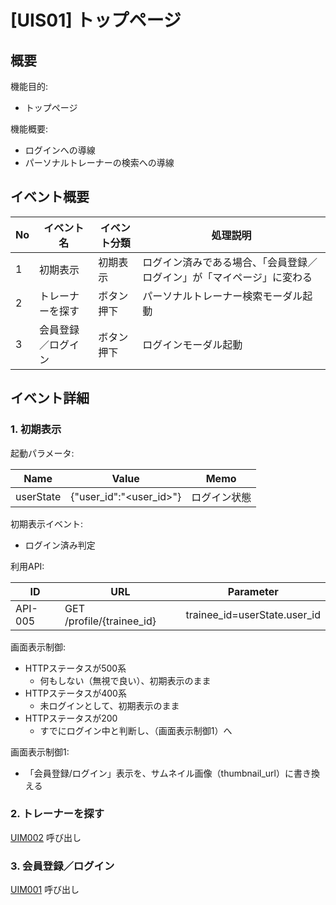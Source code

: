 # [UIS01] トップページ

## 概要

機能目的:

- トップページ

機能概要:

- ログインへの導線
- パーソナルトレーナーの検索への導線

## イベント概要

| No | イベント名     | イベント分類 | 処理説明                                |
|----|-----------|--------|-------------------------------------|
| 1  | 初期表示      | 初期表示   | ログイン済みである場合、「会員登録／ログイン」が「マイページ」に変わる |
| 2  | トレーナーを探す  | ボタン押下  | パーソナルトレーナー検索モーダル起動                  |
| 3  | 会員登録／ログイン | ボタン押下  | ログインモーダル起動                          |

## イベント詳細

### 1. 初期表示

起動パラメータ:

| Name      | Value                   | Memo   |
|-----------|-------------------------|--------|
| userState | {"user_id":"<user_id>"} | ログイン状態 |

初期表示イベント:

- ログイン済み判定

利用API:

| ID      | URL                       | Parameter                    |
|---------|---------------------------|------------------------------|
| API-005 | GET /profile/{trainee_id} | trainee_id=userState.user_id |

画面表示制御:

- HTTPステータスが500系
  - 何もしない（無視で良い）、初期表示のまま
- HTTPステータスが400系
  - 未ログインとして、初期表示のまま
- HTTPステータスが200
  - すでにログイン中と判断し、（画面表示制御1）へ

画面表示制御1:

- 「会員登録/ログイン」表示を、サムネイル画像（thumbnail_url）に書き換える

### 2. トレーナーを探す

[UIM002](../UIM02) 呼び出し

### 3. 会員登録／ログイン

[UIM001](../UI001) 呼び出し
